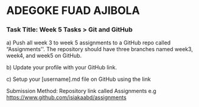 # ADEGOKE FUAD AJIBOLA 

### Task Title: Week 5 Tasks > Git and GitHub

a) Push all week 3 to week 5 assignments to a GitHub repo called “Assignments''. The repository should have three branches named week3, week4, and week5 on GitHub.

b)  Update your profile with your GitHub link.

c) Setup your [username].md file on GitHub using the link

Submission Method:  Repository link  called Assignments e.g  https://www.github.com/isiakaabd/assignments

